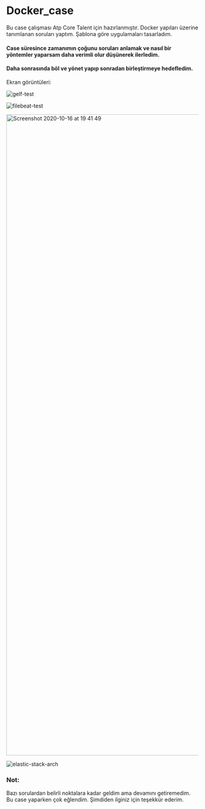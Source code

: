 
# Docker_case
Bu case çalışması Atp Core Talent için hazırlanmıştır. 
Docker yapıları üzerine tanımlanan soruları yaptım. Şablona göre uygulamaları tasarladım.

#### Case süresince zamanımın çoğunu soruları anlamak ve nasıl bir yöntemler yaparsam daha verimli olur düşünerek ilerledim. 
#### Daha sonrasında böl ve yönet yapıp sonradan birleştirmeye hedefledim. 


Ekran görüntüleri: 


![gelf-test](https://github.com/haticeozbolat01/Docker_case/assets/74445249/83865bfc-fb77-4732-a69a-113b6028e903)


![filebeat-test](https://github.com/haticeozbolat01/Docker_case/assets/74445249/8a96f5d3-6a6b-4025-b166-2daffa89de79)


<img width="1680" alt="Screenshot 2020-10-16 at 19 41 49" src="https://github.com/haticeozbolat01/Docker_case/assets/74445249/d1fc57e5-8b54-4d93-b4fc-1c858638278d">

![elastic-stack-arch](https://github.com/haticeozbolat01/Docker_case/assets/74445249/81b346e8-4f30-4339-a792-a93500299a94)


### Not: 

Bazı sorulardan belirli noktalara kadar geldim ama devamını getiremedim. Bu case yaparken çok eğlendim. Şimdiden ilginiz için teşekkür ederim. 
